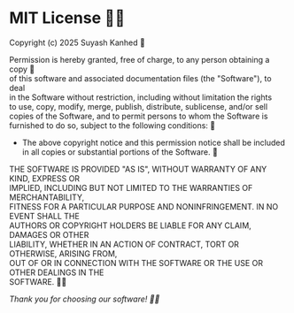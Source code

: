 # MIT License 🚀📝

Copyright (c) 2025 Suyash Kanhed 🎉

Permission is hereby granted, free of charge, to any person obtaining a copy 📁  
of this software and associated documentation files (the "Software"), to deal  
in the Software without restriction, including without limitation the rights  
to use, copy, modify, merge, publish, distribute, sublicense, and/or sell  
copies of the Software, and to permit persons to whom the Software is  
furnished to do so, subject to the following conditions: 🎈

- The above copyright notice and this permission notice shall be included  
  in all copies or substantial portions of the Software. 📜

THE SOFTWARE IS PROVIDED "AS IS", WITHOUT WARRANTY OF ANY KIND, EXPRESS OR  
IMPLIED, INCLUDING BUT NOT LIMITED TO THE WARRANTIES OF MERCHANTABILITY,  
FITNESS FOR A PARTICULAR PURPOSE AND NONINFRINGEMENT. IN NO EVENT SHALL THE  
AUTHORS OR COPYRIGHT HOLDERS BE LIABLE FOR ANY CLAIM, DAMAGES OR OTHER  
LIABILITY, WHETHER IN AN ACTION OF CONTRACT, TORT OR OTHERWISE, ARISING FROM,  
OUT OF OR IN CONNECTION WITH THE SOFTWARE OR THE USE OR OTHER DEALINGS IN THE  
SOFTWARE. 🚫💼

_Thank you for choosing our software! 🙏😊_
